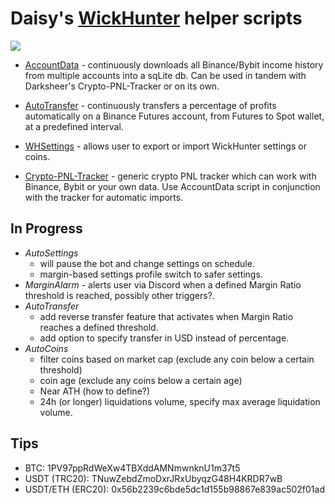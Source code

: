 # Daisy's [WickHunter](https://github.com/WickHunter/Wick-Hunter) helper scripts

![](https://i.imgur.com/YSjTO9j.png)

- [AccountData](https://github.com/daisy613/accountData) - continuously downloads all Binance/Bybit income history from multiple accounts into a sqLite db.
Can be used in tandem with Darksheer's Crypto-PNL-Tracker or on its own.

- [AutoTransfer](https://github.com/daisy613/autoTransfer) -  continuously transfers a percentage of profits automatically on a Binance Futures account, from Futures to Spot wallet, at a predefined interval.

- [WHSettings](https://github.com/daisy613/whSettings) - allows user to export or import WickHunter settings or coins.

- [Crypto-PNL-Tracker](https://github.com/drksheer/Crypto-PNL-Tracker) - generic crypto PNL tracker which can work with Binance, Bybit or your own data.
 Use AccountData script in conjunction with the tracker for automatic imports.
 
## In Progress
- _AutoSettings_ 
  - will pause the bot and change settings on schedule.
  - margin-based settings profile switch to safer settings.
- _MarginAlarm_ - alerts user via Discord when a defined Margin Ratio threshold is reached, possibly other triggers?.
- _AutoTransfer_
  - add reverse transfer feature that activates when Margin Ratio reaches a defined threshold.
  - add option to specify transfer in USD instead of percentage.
- _AutoCoins_
  - filter coins based on market cap (exclude any coin below a certain threshold)
  - coin age (exclude any coins below a certain age)
  - Near ATH (how to define?)
  - 24h (or longer) liquidations volume, specify max average liquidation volume.

## Tips
- BTC: 1PV97ppRdWeXw4TBXddAMNmwnknU1m37t5
- USDT (TRC20): TNuwZebdZmoDxrJRxUbyqzG48H4KRDR7wB
- USDT/ETH (ERC20): 0x56b2239c6bde5dc1d155b98867e839ac502f01ad
